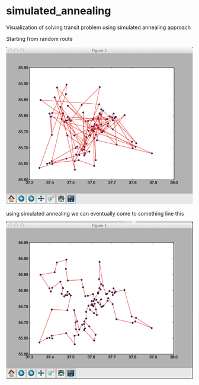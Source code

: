 # simulated_annealing
Visualization of solving transit problem using simulated annealing approach

Starting from random route

![alt tag](https://github.com/YaTypedef/simulated_annealing/blob/master/plots/start.png)

using simulated annealing we can eventually come to something line this

![alt tag](https://github.com/YaTypedef/simulated_annealing/blob/master/plots/finish.png)
